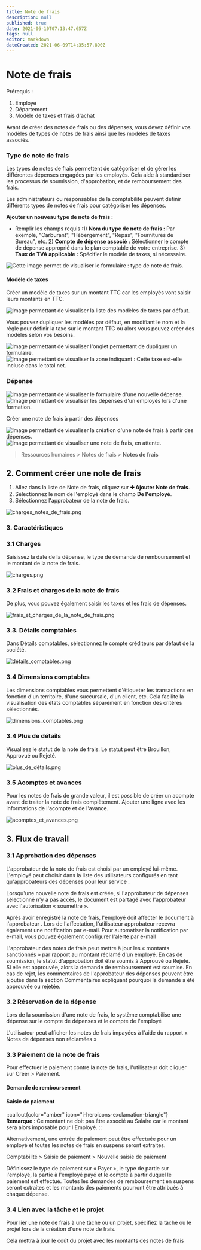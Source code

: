 ```yaml
---
title: Note de frais
description: null
published: true
date: 2021-06-10T07:13:47.657Z
tags: null
editor: markdown
dateCreated: 2021-06-09T14:35:57.890Z
---
```


# Note de frais

Prérequis :

1. Employé
2. Département
3. Modèle de taxes et frais d'achat

Avant de créer des notes de frais ou des dépenses, vous devez définir vos modèles de types de notes de frais ainsi que les modèles de taxes associés.

### Type de note de frais

Les types de notes de frais permettent de catégoriser et de gérer les différentes dépenses engagées par les employés. Cela aide à standardiser les processus de soumission, d'approbation, et de remboursement des frais.

Les administrateurs ou responsables de la comptabilité peuvent définir différents types de notes de frais pour catégoriser les dépenses.

**Ajouter un nouveau type de note de frais :**

- Remplir les champs requis :1) **Nom du type de note de frais :** Par exemple, "Carburant", "Hébergement", "Repas", "Fournitures de Bureau", etc.
  2) **Compte de dépense associé :** Sélectionner le compte de dépense approprié dans le plan comptable de votre entreprise.
  3) **Taux de TVA applicable :** Spécifier le modèle de taxes, si nécessaire.

![Cette image permet de visualiser le formulaire : type de note de frais.](/typedenotedefrais10.png)

#### Modèle de taxes

Créer un modèle de taxes sur un montant TTC car les employés vont saisir leurs montants en TTC.

![Image permettant de visualiser la liste des modèles de taxes par défaut.](/Modeledetaxesetfraisdachat.png)

Vous pouvez dupliquer les modèles par défaut, en modifiant le nom et la règle pour définir la taxe sur le montant TTC ou alors vous pouvez créer des modèles selon vos besoins.

![Image permettant de visualiser l'onglet permettant de dupliquer un formulaire.](/dupliquerunmodeledetaxe.png)![Image permettant de visualiser la zone indiquant : Cette taxe est-elle incluse dans le total net.](/modeledetaxesurttc.png)

### Dépense

![Image permettant de visualiser le formulaire d'une nouvelle dépense.](/Nouvelledepense.png)![Image permettant de visualiser les dépenses d'un employés lors d'une formation.](/plusieursd%C3%A9penses.png)

Créer une note de frais à partir des dépenses

![Image permettant de visualiser la création d'une note de frais à partir des dépenses.](/cr%C3%A9erunenotedefraisapartirdesd%C3%A9penses.png)![Image permettant de visualiser une note de frais, en attente.](/Notedefrais.png)

> Ressources humaines > Notes de frais > **Notes de frais**

## 2. Comment créer une note de frais

1. Allez dans la liste de Note de frais, cliquez sur **➕ Ajouter Note de frais**.
2. Sélectionnez le nom de l'employé dans le champ **De l'employé**.
3. Sélectionnez l'approbateur de la note de frais.

![charges\_notes\_de\_frais.png](/content/rh/expense-claim/charges_notes_de_frais.png)

### 3. Caractéristiques

### 3.1 Charges

Saisissez la date de la dépense, le type de demande de remboursement et le montant de la note de frais.

![charges.png](/content/rh/expense-claim/charges.png)

### 3.2 Frais et charges de la note de frais

De plus, vous pouvez également saisir les taxes et les frais de dépenses.

![frais\_et\_charges\_de\_la\_note\_de\_frais.png](/content/rh/expense-claim/frais_et_charges_de_la_note_de_frais.png)

### 3.3. Détails comptables

Dans Détails comptables, sélectionnez le compte créditeurs par défaut de la société.

![détails\_comptables.png](/content/rh/expense-claim/de%CC%81tails_comptables.png)

### 3.4 Dimensions comptables

Les dimensions comptables vous permettent d'étiqueter les transactions en fonction d'un territoire, d'une succursale, d'un client, etc. Cela facilite la visualisation des états comptables séparément en fonction des critères sélectionnés.

![dimensions\_comptables.png](/content/rh/expense-claim/dimensions_comptables.png)

### 3.4 Plus de détails

Visualisez le statut de la note de frais. Le statut peut être Brouillon, Approvué ou Rejeté.

![plus\_de\_détails.png](/content/rh/expense-claim/plus_de_de%CC%81tails.png)

### 3.5 Acomptes et avances

Pour les notes de frais de grande valeur, il est possible de créer un acompte avant de traiter la note de frais complètement.
Ajouter une ligne avec les informations de l'acompte et de l'avance.

![acomptes\_et\_avances.png](/content/rh/expense-claim/acomptes_et_avances.png)

## 3. Flux de travail

### 3.1 Approbation des dépenses

L'approbateur de la note de frais est choisi par un employé lui-même. L'employé peut choisir dans la liste des utilisateurs configurés en tant qu'approbateurs des dépenses pour leur service .

Lorsqu'une nouvelle note de frais est créée, si l'approbateur de dépenses sélectionné n'y a pas accès, le document est partagé avec l'approbateur avec l'autorisation « soumettre ».

Après avoir enregistré la note de frais, l'employé doit affecter le document à l'approbateur . Lors de l'affectation, l'utilisateur approbateur recevra également une notification par e-mail. Pour automatiser la notification par e-mail, vous pouvez également configurer l'alerte par e-mail

L'approbateur des notes de frais peut mettre à jour les « montants sanctionnés » par rapport au montant réclamé d'un employé. En cas de soumission, le statut d'approbation doit être soumis à Approuvé ou Rejeté. Si elle est approuvée, alors la demande de remboursement est soumise. En cas de rejet, les commentaires de l'approbateur des dépenses peuvent être ajoutés dans la section Commentaires expliquant pourquoi la demande a été approuvée ou rejetée.

### 3.2 Réservation de la dépense

Lors de la soumission d'une note de frais, le système comptabilise une dépense sur le compte de dépenses et le compte de l'employé

L'utilisateur peut afficher les notes de frais impayées à l'aide du rapport « Notes de dépenses non réclamées »

### 3.3 Paiement de la note de frais

Pour effectuer le paiement contre la note de frais, l'utilisateur doit cliquer sur Créer > Paiement.

#### Demande de remboursement

#### Saisie de paiement

::callout{color="amber" icon="i-heroicons-exclamation-triangle"}
**Remarque** : Ce montant ne doit pas être associé au Salaire car le montant sera alors imposable pour l'Employé.
::

Alternativement, une entrée de paiement peut être effectuée pour un employé et toutes les notes de frais en suspens seront extraites.

Comptabilité > Saisie de paiement > Nouvelle saisie de paiement

Définissez le type de paiement sur « Payer », le type de partie sur l'employé, la partie à l'employé payé et le compte à partir duquel le paiement est effectué. Toutes les demandes de remboursement en suspens seront extraites et les montants des paiements pourront être attribués à chaque dépense.

### 3.4 Lien avec la tâche et le projet

Pour lier une note de frais à une tâche ou un projet, spécifiez la tâche ou le projet lors de la création d'une note de frais.

Cela mettra à jour le coût du projet avec les montants des notes de frais
